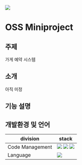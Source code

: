 <img src="https://capsule-render.vercel.app/api?type=waving&color=c2e9fb&height=200&section=header&text=UYteam&fontSize=70&fontColor=white&fontAlign=50&fontAlignY=50" />

# OSS Miniproject

## 주제
가게 예약 시스템

## 소개
아직 미정

## 기능 설명

## 개발환경 및 언어

|  division  |  stack         |
|------------|-----------------|
|Code Management|<img src="https://img.shields.io/badge/Git-F05032?style=flat-square&logo=git&logoColor=white"/> <img src="https://img.shields.io/badge/Github-181717?style=flat-square&logo=github&logoColor=white"/> <img src="https://img.shields.io/badge/vscode-007ACC?style=flat-square&logo=visualstudiocode&logoColor=white"/> |
|Language| <img src="https://img.shields.io/badge/C++-00599C?style=flat-square&logo=cplusplus&logoColor=white"/> |
